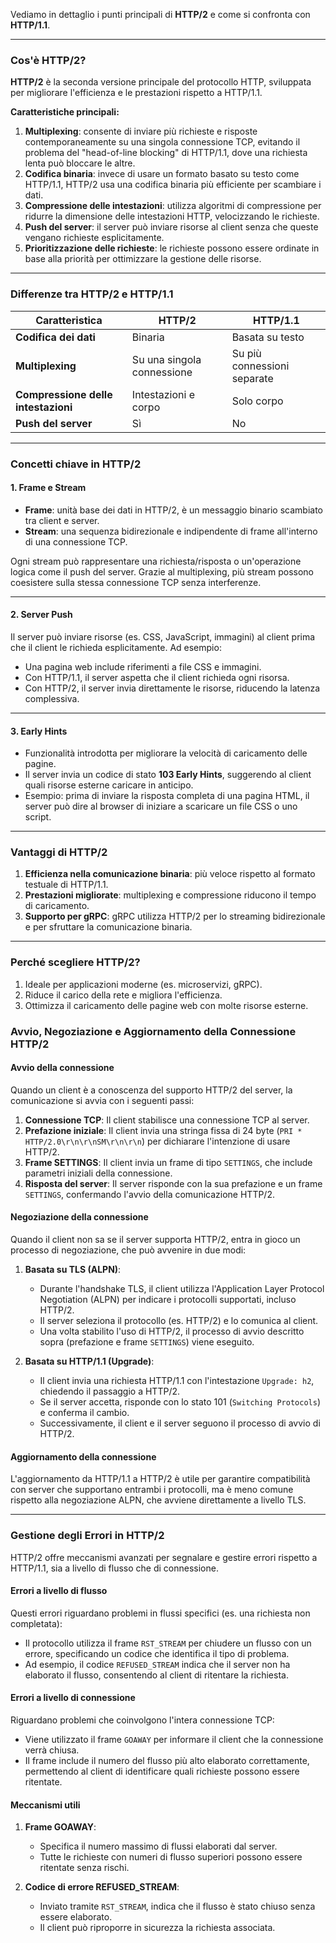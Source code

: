 Vediamo in dettaglio i punti principali di **HTTP/2** e come si confronta con **HTTP/1.1**.

---

### **Cos'è HTTP/2?**
**HTTP/2** è la seconda versione principale del protocollo HTTP, sviluppata per migliorare l'efficienza e le prestazioni rispetto a HTTP/1.1. 

**Caratteristiche principali:**
1. **Multiplexing**: consente di inviare più richieste e risposte contemporaneamente su una singola connessione TCP, evitando il problema del "head-of-line blocking" di HTTP/1.1, dove una richiesta lenta può bloccare le altre.
2. **Codifica binaria**: invece di usare un formato basato su testo come HTTP/1.1, HTTP/2 usa una codifica binaria più efficiente per scambiare i dati.
3. **Compressione delle intestazioni**: utilizza algoritmi di compressione per ridurre la dimensione delle intestazioni HTTP, velocizzando le richieste.
4. **Push del server**: il server può inviare risorse al client senza che queste vengano richieste esplicitamente.
5. **Prioritizzazione delle richieste**: le richieste possono essere ordinate in base alla priorità per ottimizzare la gestione delle risorse.

---

### **Differenze tra HTTP/2 e HTTP/1.1**
| **Caratteristica**          | **HTTP/2**                   | **HTTP/1.1**                  |
|-----------------------------|-----------------------------|------------------------------|
| **Codifica dei dati**        | Binaria                     | Basata su testo              |
| **Multiplexing**             | Su una singola connessione  | Su più connessioni separate  |
| **Compressione delle intestazioni** | Intestazioni e corpo       | Solo corpo                   |
| **Push del server**          | Sì                          | No                           |

---

### **Concetti chiave in HTTP/2**
#### **1. Frame e Stream**
- **Frame**: unità base dei dati in HTTP/2, è un messaggio binario scambiato tra client e server.
- **Stream**: una sequenza bidirezionale e indipendente di frame all'interno di una connessione TCP.

Ogni stream può rappresentare una richiesta/risposta o un'operazione logica come il push del server. Grazie al multiplexing, più stream possono coesistere sulla stessa connessione TCP senza interferenze.

---

#### **2. Server Push**
Il server può inviare risorse (es. CSS, JavaScript, immagini) al client prima che il client le richieda esplicitamente. Ad esempio:
- Una pagina web include riferimenti a file CSS e immagini.
- Con HTTP/1.1, il server aspetta che il client richieda ogni risorsa.
- Con HTTP/2, il server invia direttamente le risorse, riducendo la latenza complessiva.

---

#### **3. Early Hints**
- Funzionalità introdotta per migliorare la velocità di caricamento delle pagine.
- Il server invia un codice di stato **103 Early Hints**, suggerendo al client quali risorse esterne caricare in anticipo.
- Esempio: prima di inviare la risposta completa di una pagina HTML, il server può dire al browser di iniziare a scaricare un file CSS o uno script.

---

### **Vantaggi di HTTP/2**
1. **Efficienza nella comunicazione binaria**: più veloce rispetto al formato testuale di HTTP/1.1.
2. **Prestazioni migliorate**: multiplexing e compressione riducono il tempo di caricamento.
3. **Supporto per gRPC**: gRPC utilizza HTTP/2 per lo streaming bidirezionale e per sfruttare la comunicazione binaria.

---

### **Perché scegliere HTTP/2?**
1. Ideale per applicazioni moderne (es. microservizi, gRPC).
2. Riduce il carico della rete e migliora l'efficienza.
3. Ottimizza il caricamento delle pagine web con molte risorse esterne.

### Avvio, Negoziazione e Aggiornamento della Connessione HTTP/2

#### **Avvio della connessione**
Quando un client è a conoscenza del supporto HTTP/2 del server, la comunicazione si avvia con i seguenti passi:
1. **Connessione TCP**: Il client stabilisce una connessione TCP al server.
2. **Prefazione iniziale**: Il client invia una stringa fissa di 24 byte (`PRI * HTTP/2.0\r\n\r\nSM\r\n\r\n`) per dichiarare l'intenzione di usare HTTP/2.
3. **Frame SETTINGS**: Il client invia un frame di tipo `SETTINGS`, che include parametri iniziali della connessione. 
4. **Risposta del server**: Il server risponde con la sua prefazione e un frame `SETTINGS`, confermando l'avvio della comunicazione HTTP/2.

#### **Negoziazione della connessione**
Quando il client non sa se il server supporta HTTP/2, entra in gioco un processo di negoziazione, che può avvenire in due modi:

1. **Basata su TLS (ALPN)**: 
   - Durante l'handshake TLS, il client utilizza l'Application Layer Protocol Negotiation (ALPN) per indicare i protocolli supportati, incluso HTTP/2.
   - Il server seleziona il protocollo (es. HTTP/2) e lo comunica al client.
   - Una volta stabilito l'uso di HTTP/2, il processo di avvio descritto sopra (prefazione e frame `SETTINGS`) viene eseguito.

2. **Basata su HTTP/1.1 (Upgrade)**:
   - Il client invia una richiesta HTTP/1.1 con l'intestazione `Upgrade: h2`, chiedendo il passaggio a HTTP/2.
   - Se il server accetta, risponde con lo stato 101 (`Switching Protocols`) e conferma il cambio.
   - Successivamente, il client e il server seguono il processo di avvio di HTTP/2.

#### **Aggiornamento della connessione**
L'aggiornamento da HTTP/1.1 a HTTP/2 è utile per garantire compatibilità con server che supportano entrambi i protocolli, ma è meno comune rispetto alla negoziazione ALPN, che avviene direttamente a livello TLS.

---

### Gestione degli Errori in HTTP/2

HTTP/2 offre meccanismi avanzati per segnalare e gestire errori rispetto a HTTP/1.1, sia a livello di flusso che di connessione.

#### **Errori a livello di flusso**
Questi errori riguardano problemi in flussi specifici (es. una richiesta non completata):
- Il protocollo utilizza il frame `RST_STREAM` per chiudere un flusso con un errore, specificando un codice che identifica il tipo di problema.
- Ad esempio, il codice `REFUSED_STREAM` indica che il server non ha elaborato il flusso, consentendo al client di ritentare la richiesta.

#### **Errori a livello di connessione**
Riguardano problemi che coinvolgono l'intera connessione TCP:
- Viene utilizzato il frame `GOAWAY` per informare il client che la connessione verrà chiusa.
- Il frame include il numero del flusso più alto elaborato correttamente, permettendo al client di identificare quali richieste possono essere ritentate.

#### **Meccanismi utili**
1. **Frame GOAWAY**:
   - Specifica il numero massimo di flussi elaborati dal server.
   - Tutte le richieste con numeri di flusso superiori possono essere ritentate senza rischi.

2. **Codice di errore REFUSED_STREAM**:
   - Inviato tramite `RST_STREAM`, indica che il flusso è stato chiuso senza essere elaborato.
   - Il client può riproporre in sicurezza la richiesta associata.


